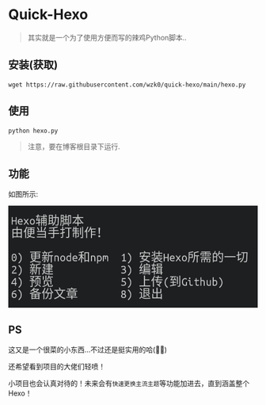 # Quick-Hexo

> 其实就是一个为了使用方便而写的辣鸡Python脚本..

## 安装(获取)

```
wget https://raw.githubusercontent.com/wzk0/quick-hexo/main/hexo.py
```

## 使用

```
python hexo.py
```

> 注意，要在博客根目录下运行.

## 功能

如图所示:

![图](https://raw.githubusercontent.com/wzk0/photo/main/IMG_20211222_005506.jpg)

## PS

这又是一个很菜的小东西...不过还是挺实用的哈(🌚🌝)

还希望看到项目的大佬们轻喷！

小项目也会认真对待的！未来会有`快速更换主流主题`等功能加进去，直到涵盖整个Hexo！

